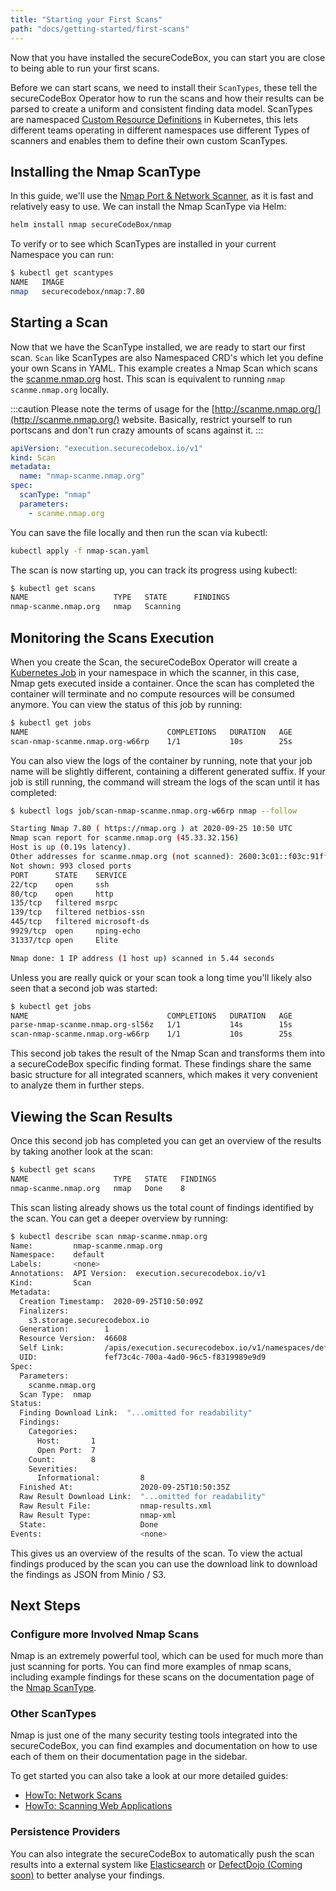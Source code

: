 ```yaml
---
title: "Starting your First Scans"
path: "docs/getting-started/first-scans"
---
```


Now that you have installed the secureCodeBox, you can start you are close to being able to run your first scans.

Before we can start scans, we need to install their `ScanTypes`, these tell the secureCodeBox Operator how to run the scans and how their results can be parsed to create a uniform and consistent finding data model. ScanTypes are namespaced [Custom Resource Definitions](https://kubernetes.io/docs/tasks/extend-kubernetes/custom-resources/custom-resource-definitions/) in Kubernetes, this lets different teams operating in different namespaces use different Types of scanners and enables them to define their own custom ScanTypes.

## Installing the Nmap ScanType

In this guide, we'll use the [Nmap Port & Network Scanner](https://nmap.org), as it is fast and relatively easy to use. We can install the Nmap ScanType via Helm:

```bash
helm install nmap secureCodeBox/nmap
```

To verify or to see which ScanTypes are installed in your current Namespace you can run:

```bash {1}
$ kubectl get scantypes
NAME   IMAGE
nmap   securecodebox/nmap:7.80
```

## Starting a Scan

Now that we have the ScanType installed, we are ready to start our first scan. `Scan` like ScanTypes are also Namespaced CRD's which let you define your own Scans in YAML. This example creates a Nmap Scan which scans the [scanme.nmap.org](http://scanme.nmap.org) host. This scan is equivalent to running `nmap scanme.nmap.org` locally.

:::caution
Please note the terms of usage for the [http://scanme.nmap.org/](http://scanme.nmap.org/) website.
Basically, restrict yourself to run portscans and don't run crazy amounts of scans against it.
:::

```yaml title="nmap-scan.yaml"
apiVersion: "execution.securecodebox.io/v1"
kind: Scan
metadata:
  name: "nmap-scanme.nmap.org"
spec:
  scanType: "nmap"
  parameters:
    - scanme.nmap.org
```

You can save the file locally and then run the scan via kubectl:

```bash
kubectl apply -f nmap-scan.yaml
```

The scan is now starting up, you can track its progress using kubectl:

```bash {1}
$ kubectl get scans
NAME                   TYPE   STATE      FINDINGS
nmap-scanme.nmap.org   nmap   Scanning
```

## Monitoring the Scans Execution

When you create the Scan, the secureCodeBox Operator will create a [Kubernetes Job](https://kubernetes.io/docs/concepts/workloads/controllers/jobs-run-to-completion/) in your namespace in which the scanner, in this case, Nmap gets executed inside a container. Once the scan has completed the container will terminate and no compute resources will be consumed anymore. You can view the status of this job by running:

```bash {1}
$ kubectl get jobs
NAME                               COMPLETIONS   DURATION   AGE
scan-nmap-scanme.nmap.org-w66rp    1/1           10s        25s
```

You can also view the logs of the container by running, note that your job name will be slightly different, containing a different generated suffix. If your job is still running, the command will stream the logs of the scan until it has completed:

```bash {1}
$ kubectl logs job/scan-nmap-scanme.nmap.org-w66rp nmap --follow

Starting Nmap 7.80 ( https://nmap.org ) at 2020-09-25 10:50 UTC
Nmap scan report for scanme.nmap.org (45.33.32.156)
Host is up (0.19s latency).
Other addresses for scanme.nmap.org (not scanned): 2600:3c01::f03c:91ff:fe18:bb2f
Not shown: 993 closed ports
PORT      STATE    SERVICE
22/tcp    open     ssh
80/tcp    open     http
135/tcp   filtered msrpc
139/tcp   filtered netbios-ssn
445/tcp   filtered microsoft-ds
9929/tcp  open     nping-echo
31337/tcp open     Elite

Nmap done: 1 IP address (1 host up) scanned in 5.44 seconds

```

Unless you are really quick or your scan took a long time you'll likely also seen that a second job was started:

```bash {1}
$ kubectl get jobs
NAME                               COMPLETIONS   DURATION   AGE
parse-nmap-scanme.nmap.org-sl56z   1/1           14s        15s
scan-nmap-scanme.nmap.org-w66rp    1/1           10s        25s
```

This second job takes the result of the Nmap Scan and transforms them into a secureCodeBox specific finding format. These findings share the same basic structure for all integrated scanners, which makes it very convenient to analyze them in further steps.

## Viewing the Scan Results

Once this second job has completed you can get an overview of the results by taking another look at the scan:

```bash {1}
$ kubectl get scans
NAME                   TYPE   STATE   FINDINGS
nmap-scanme.nmap.org   nmap   Done    8
```

This scan listing already shows us the total count of findings identified by the scan. You can get a deeper overview by running:

```bash {1,20-26}
$ kubectl describe scan nmap-scanme.nmap.org
Name:         nmap-scanme.nmap.org
Namespace:    default
Labels:       <none>
Annotations:  API Version:  execution.securecodebox.io/v1
Kind:         Scan
Metadata:
  Creation Timestamp:  2020-09-25T10:50:09Z
  Finalizers:
    s3.storage.securecodebox.io
  Generation:        1
  Resource Version:  46608
  Self Link:         /apis/execution.securecodebox.io/v1/namespaces/default/scans/nmap-scanme.nmap.org
  UID:               fef73c4c-700a-4ad0-96c5-f8319989e9d9
Spec:
  Parameters:
    scanme.nmap.org
  Scan Type:  nmap
Status:
  Finding Download Link:  "...omitted for readability"
  Findings:
    Categories:
      Host:       1
      Open Port:  7
    Count:        8
    Severities:
      Informational:         8
  Finished At:               2020-09-25T10:50:35Z
  Raw Result Download Link:  "...omitted for readability"
  Raw Result File:           nmap-results.xml
  Raw Result Type:           nmap-xml
  State:                     Done
Events:                      <none>
```

This gives us an overview of the results of the scan.
To view the actual findings produced by the scan you can use the download link to download the findings as JSON from Minio / S3.

## Next Steps

### Configure more Involved Nmap Scans

Nmap is an extremely powerful tool, which can be used for much more than just scanning for ports.
You can find more examples of nmap scans, including example findings for these scans on the documentation page of the [Nmap ScanType](/docs/scanners/Nmap).

### Other ScanTypes

Nmap is just one of the many security testing tools integrated into the secureCodeBox, you can find examples and documentation on how to use each of them on their documentation page in the sidebar.

To get started you can also take a look at our more detailed guides:

- [HowTo: Network Scans](/docs/how-tos/scanning-networks)
- [HowTo: Scanning Web Applications](/docs/how-tos/scanning-web-applications)

### Persistence Providers

You can also integrate the secureCodeBox to automatically push the scan results into a external system like [Elasticsearch](/docs/hooks/Elasticsearch) or [DefectDojo (Coming soon)](/docs/hooks/DefectDojo) to better analyse your findings.

